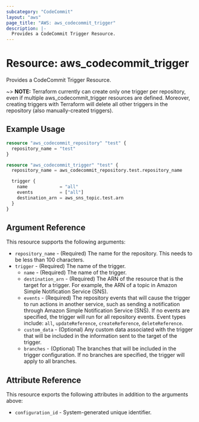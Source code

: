 ```yaml
---
subcategory: "CodeCommit"
layout: "aws"
page_title: "AWS: aws_codecommit_trigger"
description: |-
  Provides a CodeCommit Trigger Resource.
---
```


# Resource: aws_codecommit_trigger

Provides a CodeCommit Trigger Resource.

~> **NOTE:** Terraform currently can create only one trigger per repository, even if multiple aws_codecommit_trigger resources are defined. Moreover, creating triggers with Terraform will delete all other triggers in the repository (also manually-created triggers).

## Example Usage

```terraform
resource "aws_codecommit_repository" "test" {
  repository_name = "test"
}

resource "aws_codecommit_trigger" "test" {
  repository_name = aws_codecommit_repository.test.repository_name

  trigger {
    name            = "all"
    events          = ["all"]
    destination_arn = aws_sns_topic.test.arn
  }
}
```

## Argument Reference

This resource supports the following arguments:

* `repository_name` - (Required) The name for the repository. This needs to be less than 100 characters.
* `trigger` - (Required) The name of the trigger.
    * `name` - (Required) The name of the trigger.
    * `destination_arn` - (Required) The ARN of the resource that is the target for a trigger. For example, the ARN of a topic in Amazon Simple Notification Service (SNS).
    * `events` - (Required) The repository events that will cause the trigger to run actions in another service, such as sending a notification through Amazon Simple Notification Service (SNS). If no events are specified, the trigger will run for all repository events. Event types include: `all`, `updateReference`, `createReference`, `deleteReference`.
    * `custom_data` - (Optional) Any custom data associated with the trigger that will be included in the information sent to the target of the trigger.
    * `branches` - (Optional) The branches that will be included in the trigger configuration. If no branches   are specified, the trigger will apply to all branches.

## Attribute Reference

This resource exports the following attributes in addition to the arguments above:

* `configuration_id` - System-generated unique identifier.
